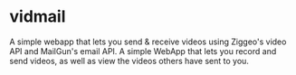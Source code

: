 # vidmail
A simple webapp that lets you send &amp; receive videos using Ziggeo's video API and MailGun's email API.
A simple WebApp that lets you record and send videos, as well as view the videos others have sent to you.

